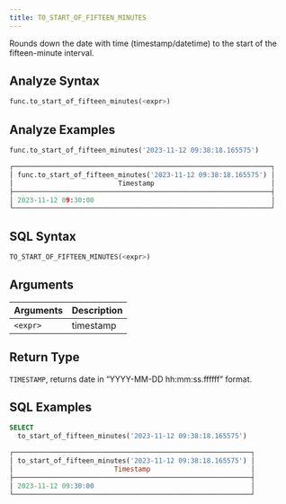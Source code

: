 ```yaml
---
title: TO_START_OF_FIFTEEN_MINUTES
---
```


Rounds down the date with time (timestamp/datetime) to the start of the fifteen-minute interval.

## Analyze Syntax

```python
func.to_start_of_fifteen_minutes(<expr>)
```

## Analyze Examples

```python
func.to_start_of_fifteen_minutes('2023-11-12 09:38:18.165575')

┌────────────────────────────────────────────────────────────────┐
│ func.to_start_of_fifteen_minutes('2023-11-12 09:38:18.165575') │
│                          Timestamp                             │
├────────────────────────────────────────────────────────────────┤
│ 2023-11-12 09:30:00                                            │
└────────────────────────────────────────────────────────────────┘
```

## SQL Syntax

```sql
TO_START_OF_FIFTEEN_MINUTES(<expr>)
```

## Arguments

| Arguments | Description |
|-----------|-------------|
| `<expr>`  | timestamp   |

## Return Type

`TIMESTAMP`, returns date in “YYYY-MM-DD hh:mm:ss.ffffff” format.

## SQL Examples

```sql
SELECT
  to_start_of_fifteen_minutes('2023-11-12 09:38:18.165575')

┌───────────────────────────────────────────────────────────┐
│ to_start_of_fifteen_minutes('2023-11-12 09:38:18.165575') │
│                         Timestamp                         │
├───────────────────────────────────────────────────────────┤
│ 2023-11-12 09:30:00                                       │
└───────────────────────────────────────────────────────────┘
```
